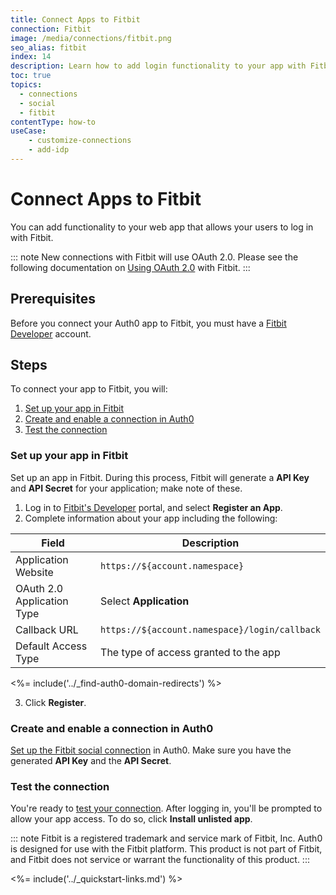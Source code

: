 ```yaml
---
title: Connect Apps to Fitbit
connection: Fitbit
image: /media/connections/fitbit.png
seo_alias: fitbit
index: 14
description: Learn how to add login functionality to your app with Fitbit. You will need to obtain a Client Id and Client Secret for Fitbit.
toc: true
topics:
  - connections
  - social
  - fitbit
contentType: how-to
useCase:
    - customize-connections
    - add-idp
---
```


# Connect Apps to Fitbit

You can add functionality to your web app that allows your users to log in with Fitbit. 

::: note
New connections with Fitbit will use OAuth 2.0. Please see the following documentation on [Using OAuth 2.0](https://dev.fitbit.com/docs/oauth2/) with Fitbit.
:::

## Prerequisites

Before you connect your Auth0 app to Fitbit, you must have a [Fitbit Developer](https://dev.fitbit.com) account.

## Steps

To connect your app to Fitbit, you will:

1. [Set up your app in Fitbit](#set-up-your-app-in-fitbit)
2. [Create and enable a connection in Auth0](#create-and-enable-a-connection-in-auth0)
3. [Test the connection](#test-the-connection)

### Set up your app in Fitbit

Set up an app in Fitbit. During this process, Fitbit will generate a **API Key** and **API Secret** for your application; make note of these.

1. Log in to [Fitbit's Developer](https://dev.fitbit.com) portal, and select **Register an App**.
2. Complete information about your app including the following:

| Field | Description
--------|------------
Application Website | `https://${account.namespace}`
OAuth 2.0 Application Type | Select **Application**
Callback URL | `https://${account.namespace}/login/callback`
Default Access Type | The type of access granted to the app

<%= include('../_find-auth0-domain-redirects') %>

3. Click **Register**.

### Create and enable a connection in Auth0

[Set up the Fitbit social connection](/dashboard/guides/connections/set-up-connections-social) in Auth0. Make sure you have the generated **API Key** and the **API Secret**.

### Test the connection

You're ready to [test your connection](/dashboard/guides/connections/test-connections-social). After logging in, you'll be prompted to allow your app access. To do so, click **Install unlisted app**.

::: note
Fitbit is a registered trademark and service mark of Fitbit, Inc. Auth0 is designed for use with the Fitbit platform. This product is not part of Fitbit, and Fitbit does not service or warrant the functionality of this product.
:::

<%= include('../_quickstart-links.md') %>

